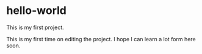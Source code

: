 # hello-world
This is my first project.

This is my first time on editing the project.
I hope I can learn a lot form here soon.
